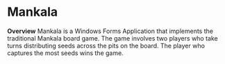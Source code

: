 # Mankala

**Overview**
Mankala is a Windows Forms Application that implements the traditional Mankala board game. The game involves two players who take turns distributing seeds across the pits on the board. The player who captures the most seeds wins the game.



   






